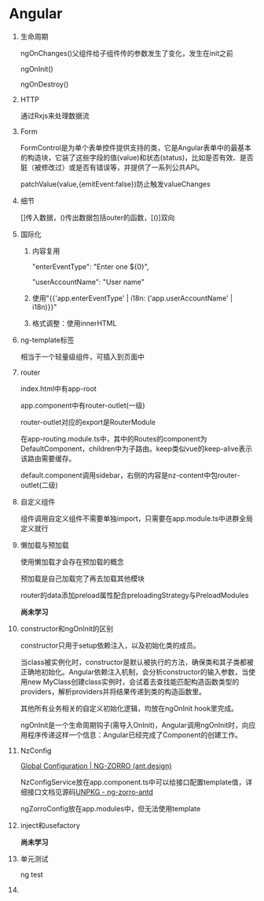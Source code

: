 # Angular

1. 生命周期

   ngOnChanges()父组件给子组件传的参数发生了变化，发生在init之前

   ngOnInit()

   ngOnDestroy()

2. HTTP

   通过Rxjs来处理数据流

3. Form

   FormControl是为单个表单控件提供支持的类，它是Angular表单中的最基本的构造块，它装了这些字段的值(value)和状态(status)，比如是否有效、是否脏（被修改过）或是否有错误等，并提供了一系列公共API。
   
   patchValue(value,{emitEvent:false})防止触发valueChanges
   
3. 细节

   []传入数据，()传出数据包括outer的函数，[()]双向
   
3. 国际化

   1. 内容复用
   
      "enterEventType": "Enter one ${0}",
   
      "userAccountName": "User name"
   
   2. 使用"{{'app.enterEventType' | i18n: ('app.userAccountName' | i18n)}}"
   
   3. 格式调整：使用innerHTML
   
3. ng-template标签

   相当于一个轻量级组件，可插入到页面中
   
3. router

   index.html中有app-root
   
   app.component中有router-outlet(一级)
   
   router-outlet对应的export是RouterModule
   
   在app-routing.module.ts中，其中的Routes的component为DefaultComponent，children中为子路由。keep类似vue的keep-alive表示该路由需要缓存。
   
   default.component调用sidebar，右侧的内容是nz-content中包router-outlet(二级)
   
3. 自定义组件

   组件调用自定义组件不需要单独import，只需要在app.module.ts中进群全局定义就行
   
3. 懒加载与预加载

   使用懒加载才会存在预加载的概念
   
   预加载是自己加载完了再去加载其他模块
   
   router的data添加preload属性配合preloadingStrategy与PreloadModules
   
   **尚未学习**
   
3. constructor和ngOnInit的区别

   constructor只用于setup依赖注入，以及初始化类的成员。
   
   当class被实例化时，constructor是默认被执行的方法，确保类和其子类都被正确地初始化。Angular依赖注入机制，会分析constructor的输入参数，当使用new MyClass创建class实例时，会试着去查找能匹配构造函数类型的providers，解析providers并将结果传递到类的构造函数里。
   
   其他所有业务相关的自定义初始化逻辑，均放在ngOnInit hook里完成。
   
   ngOnInit是一个生命周期钩子(需导入OnInit)，Angular调用ngOnInit时，向应用程序传递这样一个信息：Angular已经完成了Component的创建工作。
   
3. NzConfig

   [Global Configuration | NG-ZORRO (ant.design)](https://ng.ant.design/docs/global-config/en)
   
   NzConfigService放在app.component.ts中可以给接口配置template值，详细接口文档见源码[UNPKG - ng-zorro-antd](https://unpkg.com/browse/ng-zorro-antd@9.3.0/core/config/config.d.ts)
   
   ngZorroConfig放在app.modules中，但无法使用template
   
3. inject和usefactory

   **尚未学习**
   
3. 单元测试

   ng test
   
   
   
3. 

   





